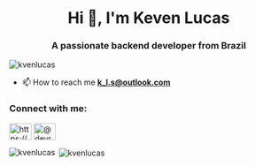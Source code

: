 <h1 align="center">Hi 👋, I'm Keven Lucas</h1>
<h3 align="center">A passionate backend developer from Brazil</h3>

<p align="left"> <img src="https://komarev.com/ghpvc/?username=kvenlucas&label=Profile%20views&color=0e75b6&style=flat" alt="kvenlucas" /> </p>

- 📫 How to reach me **k_l.s@outlook.com**

<h3 align="left">Connect with me:</h3>
<p align="left">
<a href="https://linkedin.com/in/https://www.linkedin.com/in/kvenlx/" target="blank"><img align="center" src="https://raw.githubusercontent.com/rahuldkjain/github-profile-readme-generator/master/src/images/icons/Social/linked-in-alt.svg" alt="https://www.linkedin.com/in/kvenlx/" height="30" width="40" /></a>
<a href="https://instagram.com/@devrushador" target="blank"><img align="center" src="https://raw.githubusercontent.com/rahuldkjain/github-profile-readme-generator/master/src/images/icons/Social/instagram.svg" alt="@devrushador" height="30" width="40" /></a>
</p>


<p><img align="left" src="https://github-readme-stats.vercel.app/api/top-langs?username=kvenlucas&show_icons=true&locale=en&layout=compact" alt="kvenlucas" /></p>

<p>&nbsp;<img align="center" src="https://github-readme-stats.vercel.app/api?username=kvenlucas&show_icons=true&locale=en" alt="kvenlucas" /></p>

